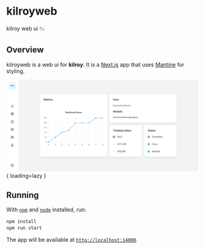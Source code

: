 # kilroyweb

kilroy web ui 📉

## Overview

kilroyweb is a web ui for **kilroy**.
It is a
[Next.js](https://nextjs.org)
app that uses
[Mantine](https://mantine.dev)
for styling.

![Home page](assets/home.png){ loading=lazy }


## Running

With [`npm`](https://www.npmjs.com) and [`node`](https://nodejs.org) installed,
run:

```bash
npm install
npm run start
```

The app will be available at
[`http://localhost:14000`](http://localhost:14000).
